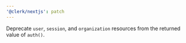 ```yaml
---
'@clerk/nextjs': patch
---
```


Deprecate `user`, `session`, and `organization` resources from the returned value of `auth()`.
